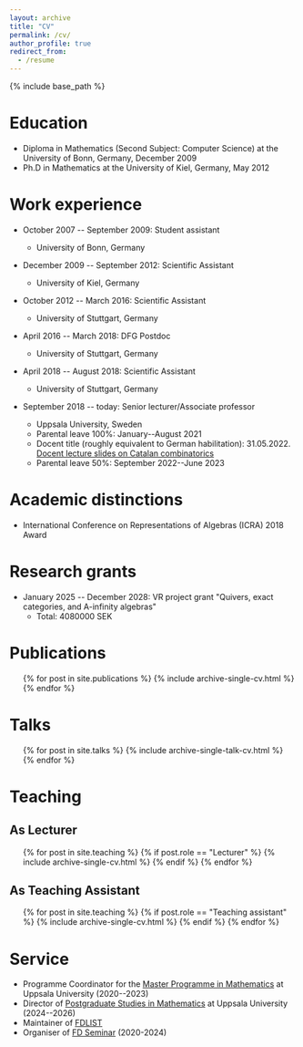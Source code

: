 ```yaml
---
layout: archive
title: "CV"
permalink: /cv/
author_profile: true
redirect_from:
  - /resume
---
```


{% include base_path %}

Education
======
* Diploma in Mathematics (Second Subject: Computer Science) at the University of Bonn, Germany, December 2009
* Ph.D in Mathematics at the University of Kiel, Germany, May 2012

Work experience
======
* October 2007 -- September 2009: Student assistant
  * University of Bonn, Germany

* December 2009 -- September 2012: Scientific Assistant
  * University of Kiel, Germany

* October 2012 -- March 2016: Scientific Assistant
  * University of Stuttgart, Germany

* April 2016 -- March 2018: DFG Postdoc
  * University of Stuttgart, Germany

* April 2018 -- August 2018: Scientific Assistant
  * University of Stuttgart, Germany

* September 2018 -- today: Senior lecturer/Associate professor 
  * Uppsala University, Sweden
  * Parental leave 100&#37;: January--August 2021
  * Docent title (roughly equivalent to German habilitation): 31.05.2022. [Docent lecture slides on Catalan combinatorics](/files/catalan_combinatorics.pdf)
  * Parental leave 50&#37;: September 2022--June 2023

Academic distinctions
=====
* International Conference on Representations of Algebras (ICRA) 2018 Award

Research grants
======
* January 2025 -- December 2028: VR project grant "Quivers, exact categories, and A-infinity algebras"
  * Total: 4080000 SEK 

Publications
======
  <ul>{% for post in site.publications %}
    {% include archive-single-cv.html %}
  {% endfor %}</ul>
  
Talks
======
  <ul>{% for post in site.talks %}
    {% include archive-single-talk-cv.html %}
  {% endfor %}</ul>
  
Teaching
======

As Lecturer
-----

  <ul>{% for post in site.teaching %} {% if post.role == "Lecturer" %}
    {% include archive-single-cv.html %}
  {% endif %}
  {% endfor %}</ul>
  
As Teaching Assistant
-----

<ul>{% for post in site.teaching %} {% if post.role == "Teaching assistant" %}
    {% include archive-single-cv.html %}
  {% endif %}
  {% endfor %}</ul>


  
Service
======
* Programme Coordinator for the [Master Programme in Mathematics](https://www.uu.se/en/admissions/master/selma/program/?pKod=TMA2M) at Uppsala University (2020--2023)
* Director of [Postgraduate Studies in Mathematics](https://www.uu.se/en/department/mathematics/study/phd-studies) at Uppsala University (2024--2026)
* Maintainer of [FDLIST](https://fdlist.math.uni-bielefeld.de/)
* Organiser of [FD Seminar](https://www.fd-seminar.xyz/) (2020-2024)

